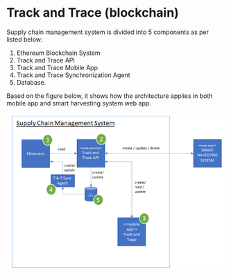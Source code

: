 # Track and Trace (blockchain)

Supply chain management system is divided into 5 components as per listed below:
1. 	Ethereum Blockchain System
2. 	Track and Trace API
3. 	Track and Trace Mobile App
4. 	Track and Trace Synchronization Agent
5. 	Database.
 
Based on the figure below, it shows how the architecture applies in both mobile app and smart harvesting system web app.

![alt text](https://github.com/fakhrul/supplychain_blockchain/blob/main/files/interface_architecture.png)
